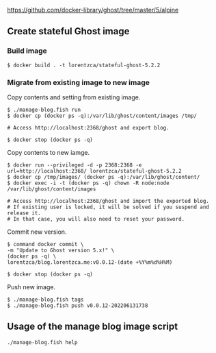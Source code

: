 https://github.com/docker-library/ghost/tree/master/5/alpine

## Create stateful Ghost image

### Build image

```
$ docker build . -t lorentzca/stateful-ghost-5.2.2
```

### Migrate from existing image to new image
Copy contents and setting from existing image.

```
$ ./manage-blog.fish run
$ docker cp (docker ps -q):/var/lib/ghost/content/images /tmp/

# Access http://localhost:2368/ghost and export blog.

$ docker stop (docker ps -q)
```

Copy contents to new iamge.

```
$ docker run --privileged -d -p 2368:2368 -e url=http://localhost:2368/ lorentzca/stateful-ghost-5.2.2
$ docker cp /tmp/images/ (docker ps -q):/var/lib/ghost/content/
$ docker exec -i -t (docker ps -q) chown -R node:node /var/lib/ghost/content/images

# Access http://localhost:2368/ghost and import the exported blog.
# If existing user is locked, it will be solved if you suspend and release it.
# In that case, you will also need to reset your password.
```

Commit new version.

```
$ command docker commit \
-m "Update to Ghost version 5.x!" \
(docker ps -q) \
lorentzca/blog.lorentzca.me:v0.0.12-(date +%Y%m%d%H%M)

$ docker stop (docker ps -q)
```

Push new image.

```
$ ./manage-blog.fish tags
$ ./manage-blog.fish push v0.0.12-202206131738
```

## Usage of the manage blog image script
`./manage-blog.fish help`
